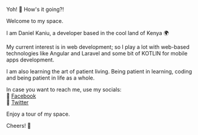 Yoh! :wave: How's it going?! 

Welcome to my space.

I am Daniel Kaniu, a developer based in the cool land of Kenya :earth_africa:

My current interest is in web development; so I play a lot with web-based technologies like Angular and Laravel 
and some bit of KOTLIN for mobile apps development.
  
I am also learning the art of patient living. Being patient in learning, coding and being patient in life as a whole.

In case you want to reach me, use my socials:
  <br>
  :large_blue_diamond: [Facebook](https://www.facebook.com/Halleluyeahhh/)
  <br>
  :large_blue_circle: [Twitter](https://twitter.com/KaniuDaniel)
  
Enjoy a tour of my space.

Cheers! :baby_bottle:

<!---
DanielKaniu/DanielKaniu is a ✨ special ✨ repository because its `README.md` (this file) appears on your GitHub profile.
You can click the Preview link to take a look at your changes.
--->

